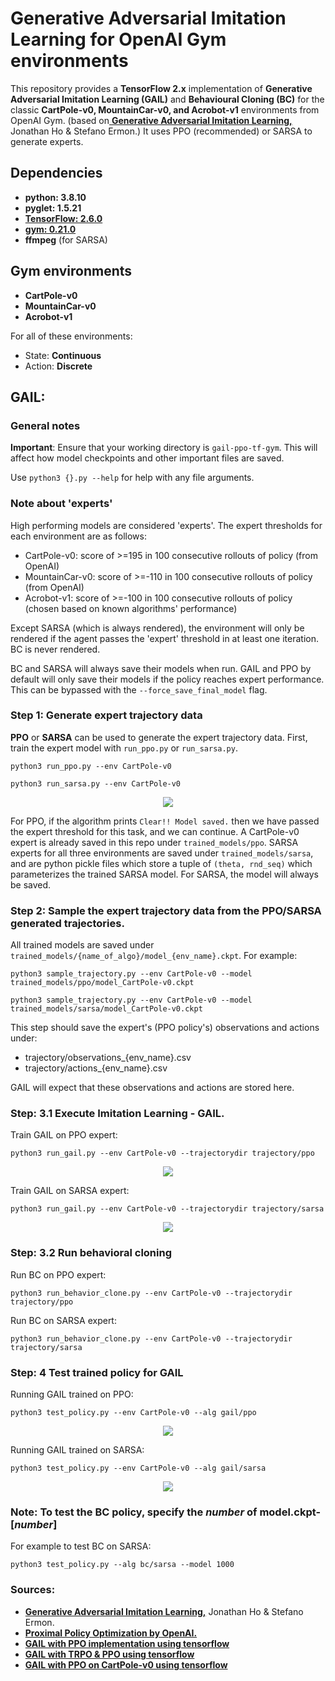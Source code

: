 # Generative Adversarial Imitation Learning for OpenAI Gym environments

This repository provides a **TensorFlow 2.x** implementation of 
**Generative Adversarial Imitation Learning (GAIL)** and 
**Behavioural Cloning (BC)** for the classic 
**CartPole-v0, MountainCar-v0, and Acrobot-v1** environments from OpenAI Gym. 
(based on<a href="https://arxiv.org/abs/1606.03476">
<b>Generative Adversarial Imitation Learning,</b></a> 
Jonathan Ho & Stefano Ermon.) It uses PPO (recommended) or SARSA to generate experts.


## Dependencies
- <b>python: 3.8.10</b>
- **pyglet: 1.5.21**
- <b><a href="https://www.tensorflow.org/">TensorFlow: 2.6.0 </a></b>
- <b><a href="https://github.com/openai/gym">gym: 0.21.0 </a></b>
- **ffmpeg** (for SARSA)

## Gym environments
- **CartPole-v0**
- **MountainCar-v0**
- **Acrobot-v1**

For all of these environments:
- State: <b>Continuous</b>
- Action: <b>Discrete</b>

## GAIL:

### General notes

**Important**: Ensure that your working directory is `gail-ppo-tf-gym`. 
This will affect how model checkpoints and other important files are saved.

Use `python3 {}.py --help` for help with any file arguments.

### Note about 'experts'
High performing models are considered 'experts'. 
The expert thresholds for each environment are as follows:

- CartPole-v0: score of >=195 in 100 consecutive rollouts of policy (from OpenAI)
- MountainCar-v0: score of >=-110 in 100 consecutive rollouts of policy (from OpenAI)
- Acrobot-v1: score of >=-100 in 100 consecutive rollouts of policy (chosen based on known algorithms' performance)

Except SARSA (which is always rendered), the environment will only be 
rendered if the agent passes the 'expert' threshold in at least one iteration.
BC is never rendered.

BC and SARSA will always save their models when run. GAIL and PPO by default will only save their models
if the policy reaches expert performance. This can be bypassed with the `--force_save_final_model` flag.

### Step 1: Generate expert trajectory data  
**PPO** or **SARSA** can be used to generate the expert trajectory data. First, train the expert model with `run_ppo.py` or `run_sarsa.py`.
```
python3 run_ppo.py --env CartPole-v0
```

```
python3 run_sarsa.py --env CartPole-v0
```

<p align= "center">
  <img src="gif/train_ppo_CartPole-v0.gif/">
</p>

For PPO, if the algorithm prints `Clear!! Model saved.` then we have passed the expert threshold for this task, 
and we can continue. A CartPole-v0 expert is already saved in this repo under `trained_models/ppo`. 
SARSA experts for all three environments are saved under `trained_models/sarsa`, and are python pickle
files which store a tuple of `(theta, rnd_seq)` which parameterizes the trained SARSA model.
For SARSA, the model will always be saved.

### Step 2: Sample the expert trajectory data from the PPO/SARSA generated trajectories.
All trained models are saved under `trained_models/{name_of_algo}/model_{env_name}.ckpt`.
For example:

```
python3 sample_trajectory.py --env CartPole-v0 --model trained_models/ppo/model_CartPole-v0.ckpt
```
```
python3 sample_trajectory.py --env CartPole-v0 --model trained_models/sarsa/model_CartPole-v0.ckpt
```

This step should save the expert's (PPO policy's) observations and actions under:

- trajectory/observations_{env_name}.csv
- trajectory/actions_{env_name}.csv

GAIL will expect that these observations and actions are stored here.

### Step: 3.1 Execute Imitation Learning - GAIL.
Train GAIL on PPO expert:
```
python3 run_gail.py --env CartPole-v0 --trajectorydir trajectory/ppo
```
<p align= "center">
  <img src="gif/train_gail_ppo_CartPole-v0.gif/">
</p>

Train GAIL on SARSA expert:
```
python3 run_gail.py --env CartPole-v0 --trajectorydir trajectory/sarsa
```
<p align= "center">
  <img src="gif/train_gail_sarsa_CartPole-v0.gif/">
</p>

### Step: 3.2 Run behavioral cloning
Run BC on PPO expert:
```
python3 run_behavior_clone.py --env CartPole-v0 --trajectorydir trajectory/ppo
```

Run BC on SARSA expert:
```
python3 run_behavior_clone.py --env CartPole-v0 --trajectorydir trajectory/sarsa
```

### Step: 4 Test trained policy for GAIL
Running GAIL trained on PPO:
```
python3 test_policy.py --env CartPole-v0 --alg gail/ppo
```
<p align= "center">
  <img src="gif/test_gail_ppo_CartPole-v0.gif/">
</p>

Running GAIL trained on SARSA:
```
python3 test_policy.py --env CartPole-v0 --alg gail/sarsa
```
<p align= "center">
  <img src="gif/test_gail_sarsa_CartPole-v0.gif/">
</p>

### Note: To test the BC policy, specify the _number_ of model.ckpt-[_number_]
For example to test BC on SARSA:  
```
python3 test_policy.py --alg bc/sarsa --model 1000
```

### Sources:
- <a href="https://arxiv.org/abs/1606.03476"><b>Generative Adversarial Imitation Learning,</b></a> Jonathan Ho & Stefano Ermon.
- <a href="https://blog.openai.com/openai-baselines-ppo/"><b>Proximal Policy Optimization by OpenAI.</b></a>
- <b><a href="https://github.com/uidilr/gail_ppo_tf">GAIL with PPO implementation using tensorflow</a></b>
- <b><a href="https://github.com/andrewliao11/gail-tf">GAIL with TRPO & PPO using tensorflow</a></b>
- <b><a href="https://github.com/nav74neet/gail_gym">GAIL with PPO on CartPole-v0 using tensorflow</a></b>